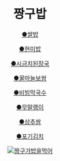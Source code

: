 <!DOCTYPE html>
<html lang="ko">
<head>
    <meta charset="UTF-8">
    <link rel="stylesheet" href="../css/짱구밥.css">
    <title>짱구밥</title>
</head>
<body>
    <header>
        <div class="wrap clearfix">
            <h1 class="clearfix">짱구밥</h1>
            <div class="aa">
                <a href="https://th.bing.com/th/id/OIP.AKRBOGrATYBwfEoJfC4R_AHaE8?w=262&h=180&c=7&r=0&o=5&dpr=1.3&pid=1.7" target="_blank"><p>●쌀밥</p></a>
                <a href="https://th.bing.com/th/id/R.3e87384bf87da0c0be3201d5b3be4690?rik=DF%2bAFwLviSpPgw&riu=http%3a%2f%2fpostfiles8.naver.net%2f20150806_199%2fpangpang0317_14388395259417hxjJ_JPEG%2f%25C8%25EB%25BE%d6%bc%25AD18.JPG%3ftype%3dw1&ehk=%2bVYBwcrK6MetVRZfKy4pv8ZExCil%2bJecfNLvX%2b%2f6xws%3d&risl=&pid=ImgRaw&r=0" target="_blank"><p>●현미밥</p></a>
                <a href="https://i.pinimg.com/originals/da/b0/4a/dab04a28f71de1ec10e5b1023d17bcde.jpg" target="_blank"><p>●시금치된장국</p></a>
                <a href="https://th.bing.com/th/id/R.5e9c2db2eed26700909b5526f93e494c?rik=zUo7nomx6JOqyw&riu=http%3a%2f%2fpostfiles11.naver.net%2f20140517_234%2fas1207_1400307286322J81kd_JPEG%2f17.jpg%3ftype%3dw1&ehk=sFuqvur5ORrdGakDJr4g7nalVmCTLXWaI%2bQQ0N9baRc%3d&risl=&pid=ImgRaw&r=0" target="_blank"><p>●꿀마늘보쌈</p></a>
                <a href="https://th.bing.com/th/id/OIP.3kikZsMfs4aKYMEEmFN-fgHaFj?pid=ImgDet&rs=1" target="_blank"><p>●비빔막국수</p></a>
                <a href="https://img.shoppingntmall.com/goods/553/10363553_h.jpg" target="_blank"><p>●무말랭이</p></a>
                <a href="https://th.bing.com/th/id/OIP.JlG-N3ZUqonK9Gst_68RhwHaE9?w=252&h=180&c=7&r=0&o=5&dpr=1.3&pid=1.7" target="_blank"><p>●상추쌈</p></a>
                <a href="https://th.bing.com/th/id/OIP.0efeYkViJCOOmDeWa5WDvAHaEK?pid=ImgDet&rs=1" target="_blank"><p>●포기김치</p></a>
           </div >
            <a href="https://encrypted-tbn0.gstatic.com/images?q=tbn:ANd9GcR8F1bmKhGbNz4O0n_DGti-PQNRMRfOpBqNVLpp9ekfk9PwsSyKjw157zXHTToylFk9azk&usqp=CAU" target="_blank"><img src="../img/짱구밥.jpg" alt="짱구가밥을먹어"></a>
        </div >
    </header>  
</body>
</html>
